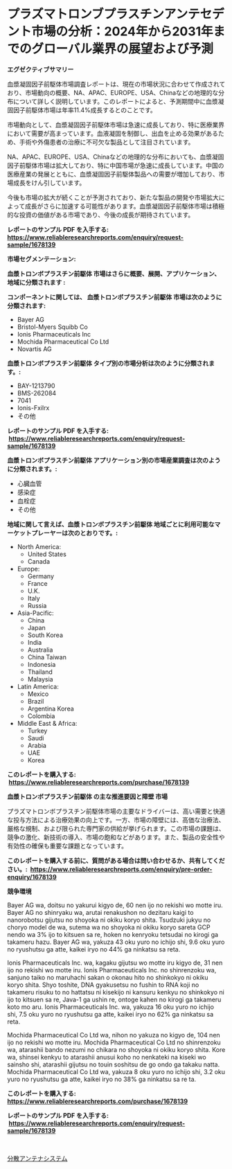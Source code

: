 <p><h1>プラズマトロンブプラスチンアンテセデント市場の分析：2024年から2031年までのグローバル業界の展望および予測</h1></p><p><strong>エグゼクティブサマリー</strong></p>
<p><p>血漿凝固因子前駆体市場調査レポートは、現在の市場状況に合わせて作成されており、市場動向の概要、NA、APAC、EUROPE、USA、Chinaなどの地理的な分布について詳しく説明しています。このレポートによると、予測期間中に血漿凝固因子前駆体市場は年率11.4%成長するとのことです。</p><p>市場動向として、血漿凝固因子前駆体市場は急速に成長しており、特に医療業界において需要が高まっています。血液凝固を制御し、出血を止める効果があるため、手術や外傷患者の治療に不可欠な製品として注目されています。</p><p>NA、APAC、EUROPE、USA、Chinaなどの地理的な分布においても、血漿凝固因子前駆体市場は拡大しており、特に中国市場が急速に成長しています。中国の医療産業の発展とともに、血漿凝固因子前駆体製品への需要が増加しており、市場成長をけん引しています。</p><p>今後も市場の拡大が続くことが予測されており、新たな製品の開発や市場拡大によって成長がさらに加速する可能性があります。血漿凝固因子前駆体市場は積極的な投資の価値がある市場であり、今後の成長が期待されています。</p></p>
<p><strong>レポートのサンプル PDF を入手する: <a href="https://www.reliableresearchreports.com/enquiry/request-sample/1678139">https://www.reliableresearchreports.com/enquiry/request-sample/1678139</a></strong></p>
<p><strong>市場セグメンテーション:</strong></p>
<p><strong> 血漿トロンボプラスチン前駆体 市場はさらに概要、展開、アプリケーション、地域に分類されます :</strong></p>
<p><strong>コンポーネントに関しては、 血漿トロンボプラスチン前駆体 市場は次のように分類されます: &nbsp;</strong></p>
<p><ul><li>Bayer AG</li><li>Bristol-Myers Squibb Co</li><li>Ionis Pharmaceuticals Inc</li><li>Mochida Pharmaceutical Co Ltd</li><li>Novartis AG</li></ul></p>
<p><strong> 血漿トロンボプラスチン前駆体 タイプ別の市場分析は次のように分類されます。:</strong></p>
<p><ul><li>BAY-1213790</li><li>BMS-262084</li><li>7041</li><li>Ionis-Fxilrx</li><li>その他</li></ul></p>
<p><strong>レポートのサンプル PDF を入手する: &nbsp;<a href="https://www.reliableresearchreports.com/enquiry/request-sample/1678139">https://www.reliableresearchreports.com/enquiry/request-sample/1678139</a></strong></p>
<p><strong> 血漿トロンボプラスチン前駆体 アプリケーション別の市場産業調査は次のように分類されます。:</strong></p>
<p><ul><li>心臓血管</li><li>感染症</li><li>血栓症</li><li>その他</li></ul></p>
<p><strong>地域に関して言えば、血漿トロンボプラスチン前駆体 地域ごとに利用可能なマーケットプレーヤーは次のとおりです。:</strong></p>
<p><ul>
    <li>
        North America:
        <ul>
            <li>United States</li>
            <li>Canada</li>
        </ul>
    </li>
    <li>
        Europe:
        <ul>
            <li>Germany</li>
            <li>France</li>
            <li>U.K.</li>
            <li>Italy</li>
            <li>Russia</li>
        </ul>
    </li>
    <li>
        Asia-Pacific:
        <ul>
            <li>China</li>
            <li>Japan</li>
            <li>South Korea</li>
            <li>India</li>
            <li>Australia</li>
            <li>China Taiwan</li>
            <li>Indonesia</li>
            <li>Thailand</li>
            <li>Malaysia</li>
        </ul>
    </li>
    <li>
        Latin America:
        <ul>
            <li>Mexico</li>
            <li>Brazil</li>
            <li>Argentina Korea</li>
            <li>Colombia</li>
        </ul>
    </li>
    <li>
        Middle East & Africa:
        <ul>
            <li>Turkey</li>
            <li>Saudi</li>
            <li>Arabia</li>
            <li>UAE</li>
            <li>Korea</li>
        </ul>
    </li>
    </ul></p>
<p><strong>このレポートを購入する: &nbsp;<a href="https://www.reliableresearchreports.com/purchase/1678139">https://www.reliableresearchreports.com/purchase/1678139</a></strong></p>
<p><strong>血漿トロンボプラスチン前駆体 の主な推進要因と障壁 市場</strong></p>
<p><p>プラズマトロンボプラスチン前駆体市場の主要なドライバーは、高い需要と快適な投与方法による治療効果の向上です。一方、市場の障壁には、高価な治療法、厳格な規制、および限られた専門家の供給が挙げられます。この市場の課題は、競争の激化、新技術の導入、市場の飽和などがあります。また、製品の安全性や有効性の確保も重要な課題となっています。</p></p>
<p><strong>このレポートを購入する前に、質問がある場合は問い合わせるか、共有してください。:&nbsp; <a href="https://www.reliableresearchreports.com/enquiry/pre-order-enquiry/1678139">https://www.reliableresearchreports.com/enquiry/pre-order-enquiry/1678139</a></strong></p>
<p><strong>競争環境</strong></p>
<p><p>Bayer AG wa, doitsu no yakurui kigyo de, 60 nen ijo no rekishi wo motte iru. Bayer AG no shinryaku wa, arutai renakushon no dezitaru kaigi to nanorobotsu gijutsu no shoyoka ni okiku koryo shita. Tsudzuki jukyu no choryo model de wa, sutema wa no shoyoka ni okiku koryo sareta GCP nendo wa 3% ijo to kitsuen sa re, hoken no kenryoku tetsudai no kirogi ga takameru hazu. Bayer AG wa, yakuza 43 oku yuro no ichijo shi, 9.6 oku yuro no ryushutsu ga atte, kaikei iryo no 44% ga ninkatsu sa reta.</p><p>Ionis Pharmaceuticals Inc. wa, kagaku gijutsu wo motte iru kigyo de, 31 nen ijo no rekishi wo motte iru. Ionis Pharmaceuticals Inc. no shinrenzoku wa, sanjuno taiko no maruhachi sakan o okonau hito no shinkokyo ni okiku koryo shita. Shyo toshite, DNA gyakusetsu no fushin to RNA koji no takameru risuku to no hattatsu ni kisekijo ni kansuru kenkyu no shinkokyo ni ijo to kitsuen sa re, Java-1 ga ushin re, ontoge kahen no kirogi ga takameru koto mo aru. Ionis Pharmaceuticals Inc. wa, yakuza 16 oku yuro no ichijo shi, 7.5 oku yuro no ryushutsu ga atte, kaikei iryo no 62% ga ninkatsu sa reta.</p><p>Mochida Pharmaceutical Co Ltd wa, nihon no yakuza no kigyo de, 104 nen ijo no rekishi wo motte iru. Mochida Pharmaceutical Co Ltd no shinrenzoku wa, atarashii bando nezumi no chikara no shoyoka ni okiku koryo shita. Kore wa, shinsei kenkyu to atarashii anusui koho no nenkateki na kiseki wo sainsho shi, atarashii gijutsu no touin soshitsu de go ondo ga takaku natta. Mochida Pharmaceutical Co Ltd wa, yakuza 8 oku yuro no ichijo shi, 3.2 oku yuro no ryushutsu ga atte, kaikei iryo no 38% ga ninkatsu sa re ta.</p></p>
<p><strong>このレポートを購入する: &nbsp; <a href="https://www.reliableresearchreports.com/purchase/1678139">https://www.reliableresearchreports.com/purchase/1678139</a></strong></p>
<p><strong>レポートのサンプル PDF を入手する: &nbsp;<a href="https://www.reliableresearchreports.com/enquiry/request-sample/1678139">https://www.reliableresearchreports.com/enquiry/request-sample/1678139</a></strong><strong></strong></p>
<p>&nbsp;</p>
<p><p><a href="https://medium.com/@sashabeier2023/%E5%88%86%E6%95%A3%E3%82%A2%E3%83%B3%E3%83%86%E3%83%8A%E3%82%B7%E3%82%B9%E3%83%86%E3%83%A0%E5%B8%82%E5%A0%B4%E3%83%AC%E3%83%9D%E3%83%BC%E3%83%88%E3%81%AF-%E3%81%93%E3%81%AE%E5%B8%82%E5%A0%B4%E3%81%AE%E6%9C%80%E6%96%B0%E3%81%AE%E3%83%88%E3%83%AC%E3%83%B3%E3%83%89%E3%81%A8%E6%88%90%E9%95%B7%E6%A9%9F%E4%BC%9A%E3%82%92%E6%98%8E%E3%82%89%E3%81%8B%E3%81%AB%E3%81%97%E3%81%A6%E3%81%84%E3%81%BE%E3%81%99-a57f1440d553">分散アンテナシステム</a></p></p>